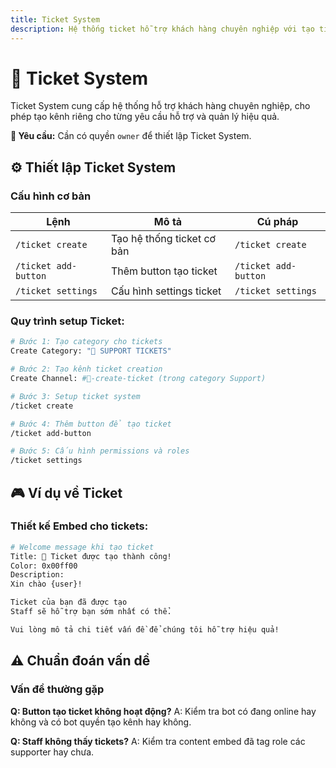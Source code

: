 ```yaml
---
title: Ticket System
description: Hệ thống ticket hỗ trợ khách hàng chuyên nghiệp với tạo ticket, quản lý và theo dõi
---
```


# 🎫 Ticket System

Ticket System cung cấp hệ thống hỗ trợ khách hàng chuyên nghiệp, cho phép tạo kênh riêng cho từng yêu cầu hỗ trợ và quản lý hiệu quả.

<div className="callout callout-info">
  <strong>🔐 Yêu cầu:</strong> Cần có quyền <code>owner</code> để thiết lập Ticket System.
</div>

## ⚙️ Thiết lập Ticket System

### Cấu hình cơ bản

<table className="command-table">
  <thead>
    <tr>
      <th>Lệnh</th>
      <th>Mô tả</th>
      <th>Cú pháp</th>
    </tr>
  </thead>
  <tbody>
    <tr>
      <td><code>/ticket create</code></td>
      <td>Tạo hệ thống ticket cơ bản</td>
      <td><code>/ticket create</code></td>
    </tr>
    <tr>
      <td><code>/ticket add-button</code></td>
      <td>Thêm button tạo ticket</td>
      <td><code>/ticket add-button</code></td>
    </tr>
    <tr>
      <td><code>/ticket settings</code></td>
      <td>Cấu hình settings ticket</td>
      <td><code>/ticket settings</code></td>
    </tr>
  </tbody>
</table>

### Quy trình setup Ticket:

```bash
# Bước 1: Tạo category cho tickets
Create Category: "🎫 SUPPORT TICKETS"

# Bước 2: Tạo kênh ticket creation  
Create Channel: #🎫-create-ticket (trong category Support)

# Bước 3: Setup ticket system
/ticket create

# Bước 4: Thêm button để tạo ticket
/ticket add-button

# Bước 5: Cấu hình permissions và roles
/ticket settings
```

## 🎮 Ví dụ về Ticket

### Thiết kế Embed cho tickets:

```bash
# Welcome message khi tạo ticket
Title: 🎫 Ticket được tạo thành công!
Color: 0x00ff00
Description: 
Xin chào {user}! 

Ticket của bạn đã được tạo
Staff sẽ hỗ trợ bạn sớm nhất có thể.

Vui lòng mô tả chi tiết vấn đề để chúng tôi hỗ trợ hiệu quả!

```

## ⚠️ Chuẩn đoán vấn dề

### Vấn đề thường gặp

**Q: Button tạo ticket không hoạt động?**
A: Kiểm tra bot có đang online hay không và có bot quyền tạo kênh hay không.

**Q: Staff không thấy tickets?**
A: Kiểm tra content embed đã tag role các supporter hay chưa.
